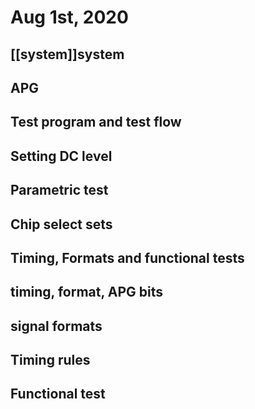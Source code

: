 # Aug 1st, 2020
## [[system]]system
## APG
## Test program and test flow
## Setting DC level
## Parametric test
## Chip select sets
## Timing, Formats and functional tests
## timing, format, APG bits
## signal formats
## Timing rules
## Functional test
